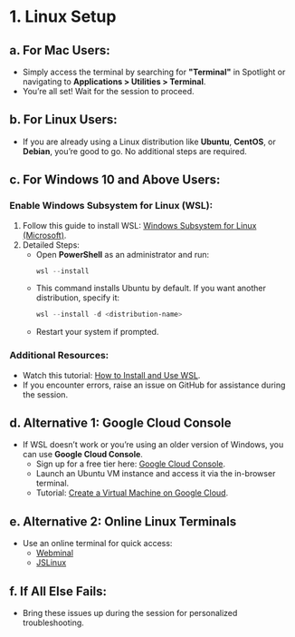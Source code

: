 # 1. Linux Setup

## a. For Mac Users:
- Simply access the terminal by searching for **"Terminal"** in Spotlight or navigating to **Applications > Utilities > Terminal**.
- You’re all set! Wait for the session to proceed.

## b. For Linux Users:
- If you are already using a Linux distribution like **Ubuntu**, **CentOS**, or **Debian**, you’re good to go. No additional steps are required.

## c. For Windows 10 and Above Users:
### Enable Windows Subsystem for Linux (WSL):
1. Follow this guide to install WSL: [Windows Subsystem for Linux (Microsoft)](https://learn.microsoft.com/en-us/windows/wsl/install).
2. Detailed Steps:
   - Open **PowerShell** as an administrator and run:
     ```powershell
     wsl --install  
     ```
   - This command installs Ubuntu by default. If you want another distribution, specify it:
     ```powershell
     wsl --install -d <distribution-name>  
     ```
   - Restart your system if prompted.

### Additional Resources:
- Watch this tutorial: [How to Install and Use WSL](https://www.youtube.com/watch?v=uhx58q4yH5E).
- If you encounter errors, raise an issue on GitHub for assistance during the session.

## d. Alternative 1: Google Cloud Console
- If WSL doesn’t work or you’re using an older version of Windows, you can use **Google Cloud Console**.
  - Sign up for a free tier here: [Google Cloud Console](https://console.cloud.google.com/).
  - Launch an Ubuntu VM instance and access it via the in-browser terminal.
  - Tutorial: [Create a Virtual Machine on Google Cloud](https://www.youtube.com/watch?v=_w0G8Rixhbg).

## e. Alternative 2: Online Linux Terminals
- Use an online terminal for quick access:
  - [Webminal](https://www.webminal.org/)
  - [JSLinux](https://bellard.org/jslinux/)

## f. If All Else Fails:
- Bring these issues up during the session for personalized troubleshooting.
